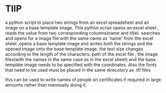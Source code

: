 # TIIP
a python script to place two strings from an excel spreadsheet and an image on a base template image.
This python script opens an excel sheet , reads the value from two corresponding columns(name and title). searches and opens for
a image file with the same name as 'name' from the excel sheet ,opens a base template image and writes both the strings and the
opened image onto the base template image. the text size changes according to the length of the characters.
path of the excel file , the image files(with the names in the same case as in the excel sheet) and the base template image needs
to be specified with the coordinates.
Also the fonts that need to be used must be placed in the same direcotory as .ttf files

this can be used to write names of people on certificates if required in large amounts rather than mannually doing it.
